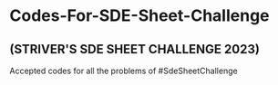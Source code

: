 # Codes-For-SDE-Sheet-Challenge
## (STRIVER'S SDE SHEET CHALLENGE 2023)

Accepted codes for all the problems of #SdeSheetChallenge

